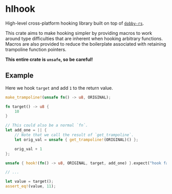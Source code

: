 # hlhook

High-level cross-platform hooking library built on top of
[`dobby-rs`](https://github.com/black-binary/dobby-rs).

This crate aims to make hooking simpler by providing macros to work around type difficulties that
are inherent when hooking arbitrary functions. Macros are also provided to reduce the boilerplate
associated with retaining trampoline function pointers.

**This entire crate is `unsafe`, so be careful!**

## Example

Here we hook `target` and add `1` to the return value.

```rust
make_trampoline!(unsafe fn() -> u8, ORIGINAL);

fn target() -> u8 {
    10
}

// This could also be a normal `fn`.
let add_one = || {
    // Note that we call the result of `get_trampoline`.
    let orig_val = unsafe { get_trampoline!(ORIGINAL)() };

    orig_val + 1
};

unsafe { hook!(fn() -> u8, ORIGINAL, target, add_one) }.expect("hook failed");

// ...

let value = target();
assert_eq!(value, 11);
```
